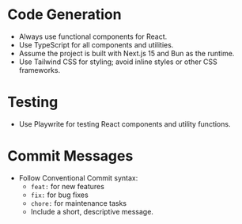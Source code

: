 # Code Generation

- Always use functional components for React.
- Use TypeScript for all components and utilities.
- Assume the project is built with Next.js 15 and Bun as the runtime.
- Use Tailwind CSS for styling; avoid inline styles or other CSS frameworks.

# Testing

- Use Playwrite for testing React components and utility functions.

# Commit Messages

- Follow Conventional Commit syntax:
  - `feat:` for new features
  - `fix:` for bug fixes
  - `chore:` for maintenance tasks
  - Include a short, descriptive message.
